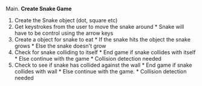 Main. **Create Snake Game**
  1. Create the Snake object (dot, square etc)
  2. Get keystrokes from the user to move the snake around
    * Snake will have to be control using the arrow keys
  3. Create a object for snake to eat
    * If the snake hits the object the snake grows
    * Else the snake doesn't grow
  4. Check for snake colliding to itself 
    * End game if snake collides with itself
    * Else continue with the game
    * Collision detection needed
  6. Check to see if snake has collided against the wall
    * End game if snake collides with wall
    * Else continue with the game.
    * Collision detection needed
